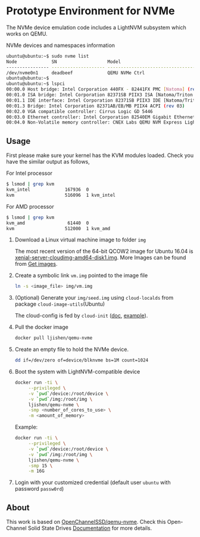 # Prototype Environment for NVMe

The NVMe device emulation code includes a LightNVM subsystem which works on QEMU.

NVMe devices and namespaces information
```bash
ubuntu@ubuntu:~$ sudo nvme list
Node             SN                   Model                                    Version  Namespace Usage                      Format           FW Rev
---------------- -------------------- ---------------------------------------- -------- --------- -------------------------- ---------------- --------
/dev/nvme0n1     deadbeef             QEMU NVMe Ctrl                           1.1      1           1.07  GB /   1.07  GB      4 KiB +  0 B   1.0
ubuntu@ubuntu:~$
ubuntu@ubuntu:~$ lspci
00:00.0 Host bridge: Intel Corporation 440FX - 82441FX PMC [Natoma] (rev 02)
00:01.0 ISA bridge: Intel Corporation 82371SB PIIX3 ISA [Natoma/Triton II]
00:01.1 IDE interface: Intel Corporation 82371SB PIIX3 IDE [Natoma/Triton II]
00:01.3 Bridge: Intel Corporation 82371AB/EB/MB PIIX4 ACPI (rev 03)
00:02.0 VGA compatible controller: Cirrus Logic GD 5446
00:03.0 Ethernet controller: Intel Corporation 82540EM Gigabit Ethernet Controller (rev 03)
00:04.0 Non-Volatile memory controller: CNEX Labs QEMU NVM Express LightNVM Controller
```

## Usage

First please make sure your kernel has the KVM modules loaded. Check you have the similar output as follows,

For Intel processor
```bash
$ lsmod | grep kvm
kvm_intel             167936  0
kvm                   516096  1 kvm_intel
```

For AMD processor
```bash
$ lsmod | grep kvm
kvm_amd                61440  0
kvm                   512000  1 kvm_amd
```

1. Download a Linux virtual machine image to folder `img`

   The most recent version of the 64-bit QCOW2 image for Ubuntu 16.04 is [xenial-server-cloudimg-amd64-disk1.img](http://cloud-images.ubuntu.com/xenial/current/xenial-server-cloudimg-amd64-disk1.img). More Images can be found from [Get images](https://docs.openstack.org/image-guide/obtain-images.html).

1. Create a symbolic link `vm.img` pointed to the image file
   ```bash
   ln -s <image_file> img/vm.img
   ```

1. (Optional) Generate your `img/seed.img` using `cloud-localds` from package `cloud-image-utils`(Ubuntu)

   The cloud-config is fed by `cloud-init` ([doc](http://cloudinit.readthedocs.io/en/latest/topics/examples.html), [example](http://blog.dustinkirkland.com/2016/09/howto-launch-ubuntu-cloud-image-with.html)).

1. Pull the docker image
   ```bash
   docker pull ljishen/qemu-nvme
   ```
1. Create an empty file to hold the NVMe device.
   ```bash
   dd if=/dev/zero of=device/blknvme bs=1M count=1024
   ``` 
1. Boot the system with LightNVM-compatible device
   ```bash
   docker run -ti \
        --privileged \
        -v `pwd`/device:/root/device \
        -v `pwd`/img:/root/img \
        ljishen/qemu-nvme \
        -smp <number_of_cores_to_use> \
        -m <amount_of_memory>
   ```
   Example:
   ```bash
   docker run -ti \
        --privileged \
        -v `pwd`/device:/root/device \
        -v `pwd`/img:/root/img \
        ljishen/qemu-nvme \
        -smp 15 \
        -m 16G
   ```

1. Login with your customized credential (default user `ubuntu` with password `passw0rd`)

## About

This work is based on [OpenChannelSSD/qemu-nvme](https://github.com/OpenChannelSSD/qemu-nvme). Check this Open-Channel Solid State Drives [Documentation](http://openchannelssd.readthedocs.io/en/latest/gettingstarted/) for more details.
